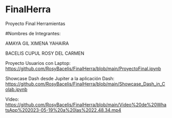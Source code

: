 # FinalHerra
Proyecto Final Herramientas

#Nombres de Integrantes:

  AMAYA GIL XIMENA YAHAIRA
  
  BACELIS CUPUL ROSY DEL CARMEN

Proyecto Usuarios con Laptop:
https://github.com/RosyBacelis/FinalHerra/blob/main/ProyectoFinal.ipynb

Showcase Dash desde Jupiter a la aplicación Dash: 
https://github.com/RosyBacelis/FinalHerra/blob/main/Showcase_Dash_in_Colab.ipynb

Video:
https://github.com/RosyBacelis/FinalHerra/blob/main/Video%20de%20WhatsApp%202023-05-19%20a%20las%2022.48.34.mp4
